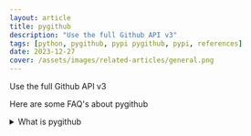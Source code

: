 ```yaml
---
layout: article
title: pygithub
description: "Use the full Github API v3"
tags: [python, pygithub, pypi pygithub, pypi, references]
date: 2023-12-27
cover: /assets/images/related-articles/general.png
---
```


Use the full Github API v3

Here are some FAQ's about pygithub
<details>
<summary>What is pygithub</summary>
Use the full Github API v3
</details>

